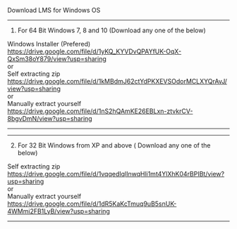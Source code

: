 

Download LMS for Windows OS

------------------------------------------------------------------------------------

1. For 64 Bit Windows 7, 8 and 10 (Download any one of the below)

Windows Installer (Prefered)
https://drive.google.com/file/d/1yKQ_KYVDvQPAYfUK-OqX-QxSm38oY879/view?usp=sharing
<br/>or<br/> 
Self extracting zip
https://drive.google.com/file/d/1kMBdmJ62ctYdPKXEVSOdorMCLXYQrAvJ/view?usp=sharing
<br/>or<br/> 
Manually extract yourself
https://drive.google.com/file/d/1nS2hQAmKE26EBLxn-ztvkrCV-8bgvDmN/view?usp=sharing

------------------------------------------------------------------------------------

------------------------------------------------------------------------------------

2. For 32 Bit Windows from XP and above ( Download any one of the below)

Self extracting zip
https://drive.google.com/file/d/1vqqedIqlInwqHli1mt4YlXhK04rBPIBt/view?usp=sharing
<br/>or<br/> 
Manually extract yourself
https://drive.google.com/file/d/1dR5KaKcTmuq9uB5snUK-4WMmi2FB1LyB/view?usp=sharing

------------------------------------------------------------------------------------
